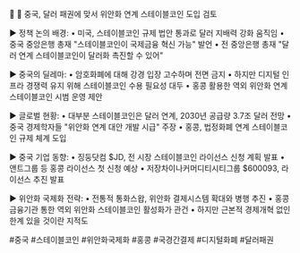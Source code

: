 📰 💱 중국, 달러 패권에 맞서 위안화 연계 스테이블코인 도입 검토

▶ 정책 논의 배경:
• 미국, 스테이블코인 규제 법안 통과로 달러 지배력 강화 움직임
• 중국 중앙은행 총재 "스테이블코인이 국제금융 혁신 가능" 발언
• 전 중앙은행 총재 "달러 연계 스테이블코인이 달러화 촉진할 수 있어"

▶ 중국의 딜레마:
• 암호화폐에 대해 강경 입장 고수하며 전면 금지
• 하지만 디지털 인프라 경쟁력 유지 위해 스테이블코인 수용 필요성 대두
• 홍콩 활용한 역외 위안화 연계 스테이블코인 시범 운영 제안

▶ 글로벌 현황:
• 대부분 스테이블코인은 달러 연계, 2030년 공급량 3.7조 달러 전망
• 중국 경제학자들 "위안화 연계 대안 개발 시급" 주장
• 홍콩, 법정화폐 연계 스테이블코인 규제 체계 도입

▶ 중국 기업 동향:
• 징둥닷컴 $JD, 전 시장 스테이블코인 라이선스 신청 계획 발표
• 앤트그룹 등 홍콩 라이선스 첫 신청 예상
• 저장차이나커머디티시티그룹 $600093, 라이선스 추진 발표

▶ 위안화 국제화 전략:
• 전통적 통화스왑, 위안화 결제시스템 확대와 병행 추진
• 홍콩 금융기관 통한 역외 위안화 스테이블코인 활성화가 관건
• 하지만 근본적 경제개혁 없인 한계 있을 것이란 지적도

#중국 #스테이블코인 #위안화국제화 #홍콩 #국경간결제 #디지털화폐 #달러패권